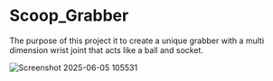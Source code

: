 # Scoop_Grabber
The purpose of this project it to create a unique grabber with a multi dimension wrist joint that acts like a ball and socket.

![Screenshot 2025-06-05 105531](https://github.com/user-attachments/assets/e8de236e-573e-486f-96b1-045ef3a2ace2)
